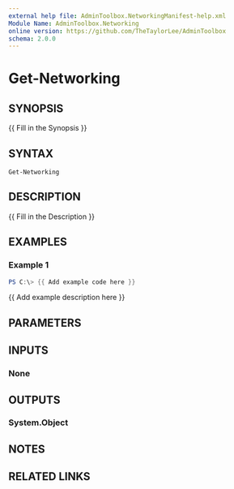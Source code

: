```yaml
---
external help file: AdminToolbox.NetworkingManifest-help.xml
Module Name: AdminToolbox.Networking
online version: https://github.com/TheTaylorLee/AdminToolbox
schema: 2.0.0
---
```


# Get-Networking

## SYNOPSIS
{{ Fill in the Synopsis }}

## SYNTAX

```
Get-Networking
```

## DESCRIPTION
{{ Fill in the Description }}

## EXAMPLES

### Example 1
```powershell
PS C:\> {{ Add example code here }}
```

{{ Add example description here }}

## PARAMETERS

## INPUTS

### None

## OUTPUTS

### System.Object
## NOTES

## RELATED LINKS
